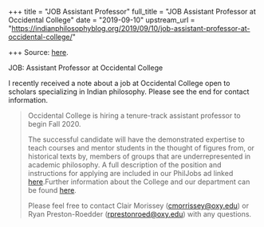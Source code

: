 +++
title = "JOB Assistant Professor"
full_title = "JOB Assistant Professor at Occidental College"
date = "2019-09-10"
upstream_url = "https://indianphilosophyblog.org/2019/09/10/job-assistant-professor-at-occidental-college/"

+++
Source: [here](https://indianphilosophyblog.org/2019/09/10/job-assistant-professor-at-occidental-college/).

JOB: Assistant Professor at Occidental College

I recently received a note about a job at Occidental College open to
scholars specializing in Indian philosophy. Please see the end for
contact information.

> Occidental College is hiring a tenure-track assistant professor to
> begin Fall 2020.
>
> The successful candidate will have the demonstrated expertise to teach
> courses and mentor students in the thought of figures from, or
> historical texts by, members of groups that are underrepresented in
> academic philosophy. A full description of the position and
> instructions for applying are included in our PhilJobs ad linked
> [here](https://philjobs.org/job/show/13350).Further information about
> the College and our department can be found
> [here](https://www.oxy.edu/academics/areas-study/philosophy).
>
> Please feel free to contact Clair Morissey (<cmorrissey@oxy.edu>) or
> Ryan Preston-Roedder (<rprestonroed@oxy.edu>) with any questions.
